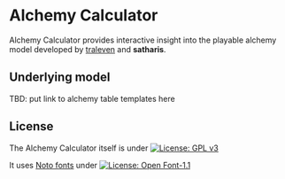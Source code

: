 # Alchemy Calculator

Alchemy Calculator provides interactive insight into the playable alchemy model developed by [traleven](https://github.com/traleven/) and **satharis**.

## Underlying model

TBD: put link to alchemy table templates here

## License

The Alchemy Calculator itself is under [![License: GPL v3](https://img.shields.io/badge/License-GPLv3-blue.svg)](https://www.gnu.org/licenses/gpl-3.0)

It uses [Noto fonts](https://fonts.google.com/noto) under [![License: Open Font-1.1](https://img.shields.io/badge/License-OFL_1.1-lightgreen.svg)](https://opensource.org/licenses/OFL-1.1)
